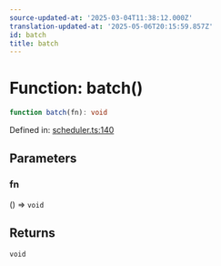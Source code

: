 ```yaml
---
source-updated-at: '2025-03-04T11:38:12.000Z'
translation-updated-at: '2025-05-06T20:15:59.857Z'
id: batch
title: batch
---
```


<!-- DO NOT EDIT: this page is autogenerated from the type comments -->

# Function: batch()

```ts
function batch(fn): void
```

Defined in: [scheduler.ts:140](https://github.com/TanStack/store/blob/main/packages/store/src/scheduler.ts#L140)

## Parameters

### fn

() => `void`

## Returns

`void`
